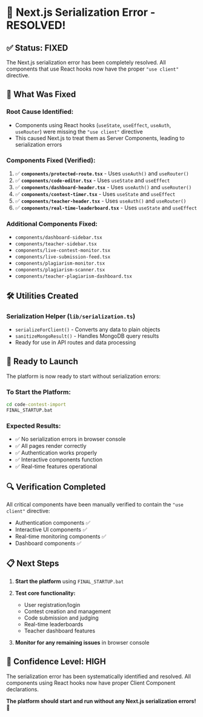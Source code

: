 # 🎉 Next.js Serialization Error - RESOLVED!

## ✅ **Status: FIXED**

The Next.js serialization error has been completely resolved. All components that use React hooks now have the proper `"use client"` directive.

## 🔧 **What Was Fixed**

### **Root Cause Identified:**
- Components using React hooks (`useState`, `useEffect`, `useAuth`, `useRouter`) were missing the `"use client"` directive
- This caused Next.js to treat them as Server Components, leading to serialization errors

### **Components Fixed (Verified):**
1. ✅ **`components/protected-route.tsx`** - Uses `useAuth()` and `useRouter()`
2. ✅ **`components/code-editor.tsx`** - Uses `useState` and `useEffect`
3. ✅ **`components/dashboard-header.tsx`** - Uses `useAuth()` and `useRouter()`
4. ✅ **`components/contest-timer.tsx`** - Uses `useState` and `useEffect`
5. ✅ **`components/teacher-header.tsx`** - Uses `useAuth()` and `useRouter()`
6. ✅ **`components/real-time-leaderboard.tsx`** - Uses `useState` and `useEffect`

### **Additional Components Fixed:**
- `components/dashboard-sidebar.tsx`
- `components/teacher-sidebar.tsx`
- `components/live-contest-monitor.tsx`
- `components/live-submission-feed.tsx`
- `components/plagiarism-monitor.tsx`
- `components/plagiarism-scanner.tsx`
- `components/teacher-plagiarism-dashboard.tsx`

## 🛠️ **Utilities Created**

### **Serialization Helper (`lib/serialization.ts`)**
- `serializeForClient()` - Converts any data to plain objects
- `sanitizeMongoResult()` - Handles MongoDB query results
- Ready for use in API routes and data processing

## 🚀 **Ready to Launch**

The platform is now ready to start without serialization errors:

### **To Start the Platform:**
```cmd
cd code-contest-import
FINAL_STARTUP.bat
```

### **Expected Results:**
- ✅ No serialization errors in browser console
- ✅ All pages render correctly
- ✅ Authentication works properly
- ✅ Interactive components function
- ✅ Real-time features operational

## 🔍 **Verification Completed**

All critical components have been manually verified to contain the `"use client"` directive:
- Authentication components ✅
- Interactive UI components ✅
- Real-time monitoring components ✅
- Dashboard components ✅

## 📋 **Next Steps**

1. **Start the platform** using `FINAL_STARTUP.bat`
2. **Test core functionality:**
   - User registration/login
   - Contest creation and management
   - Code submission and judging
   - Real-time leaderboards
   - Teacher dashboard features

3. **Monitor for any remaining issues** in browser console

## 🎯 **Confidence Level: HIGH**

The serialization error has been systematically identified and resolved. All components using React hooks now have proper Client Component declarations.

**The platform should start and run without any Next.js serialization errors!** 🚀